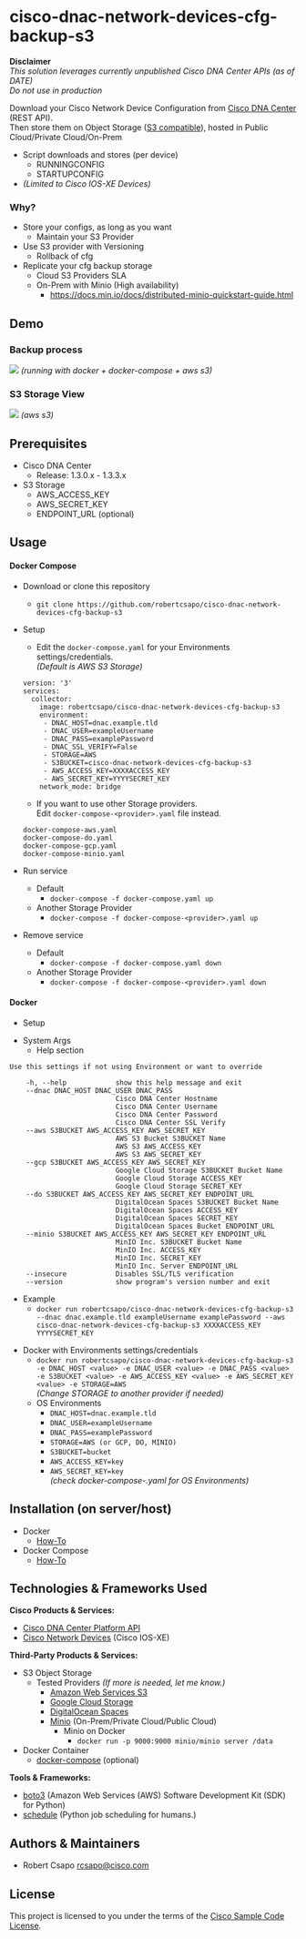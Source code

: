 # cisco-dnac-network-devices-cfg-backup-s3

**Disclaimer**  
_This solution leverages currently unpublished Cisco DNA Center APIs (as of DATE)_  
_Do not use in production_

Download your Cisco Network Device Configuration from [Cisco DNA Center](https://www.cisco.com/c/en/us/products/cloud-systems-management/dna-center/index.html) (REST API).  
Then store them on Object Storage ([S3 compatible](https://en.wikipedia.org/wiki/Amazon_S3#S3_API_and_competing_services)), hosted in Public Cloud/Private Cloud/On-Prem  
* Script downloads and stores (per device)
  * RUNNINGCONFIG
  * STARTUPCONFIG
* _(Limited to Cisco IOS-XE Devices)_

### Why?
* Store your configs, as long as you want
  * Maintain your S3 Provider
* Use S3 provider with Versioning
  * Rollback of cfg
* Replicate your cfg backup storage
  * Cloud S3 Providers SLA
  * On-Prem with Minio (High availability)
    * https://docs.min.io/docs/distributed-minio-quickstart-guide.html

## Demo

### Backup process
![](demo-script.gif)
_(running with docker + docker-compose + aws s3)_

### S3 Storage View
![](demo-s3.gif)
_(aws s3)_

## Prerequisites
* Cisco DNA Center
  * Release: 1.3.0.x - 1.3.3.x
* S3 Storage
  * AWS_ACCESS_KEY
  * AWS_SECRET_KEY
  * ENDPOINT_URL (optional)

## Usage

#### Docker Compose
* Download or clone this repository
  - ```git clone https://github.com/robertcsapo/cisco-dnac-network-devices-cfg-backup-s3```

* Setup
  - Edit the ```docker-compose.yaml``` for your Environments settings/credentials.  
  _(Default is AWS S3 Storage)_
  ```
  version: '3'
  services:
    collector:
      image: robertcsapo/cisco-dnac-network-devices-cfg-backup-s3
      environment:
       - DNAC_HOST=dnac.example.tld
       - DNAC_USER=exampleUsername
       - DNAC_PASS=examplePassword
       - DNAC_SSL_VERIFY=False
       - STORAGE=AWS
       - S3BUCKET=cisco-dnac-network-devices-cfg-backup-s3
       - AWS_ACCESS_KEY=XXXXACCESS_KEY
       - AWS_SECRET_KEY=YYYYSECRET_KEY
      network_mode: bridge
  ```
  - If you want to use other Storage providers.  
  Edit ```docker-compose-<provider>.yaml``` file instead.
  ```
  docker-compose-aws.yaml
  docker-compose-do.yaml
  docker-compose-gcp.yaml
  docker-compose-minio.yaml
  ```

* Run service
  - Default
    - ```docker-compose -f docker-compose.yaml up```
  - Another Storage Provider
    - ```docker-compose -f docker-compose-<provider>.yaml up```

* Remove service
  - Default
    - ```docker-compose -f docker-compose.yaml down```
  - Another Storage Provider
    - ```docker-compose -f docker-compose-<provider>.yaml down```

#### Docker

* Setup
- System Args
  * Help section
```
Use this settings if not using Environment or want to override

    -h, --help            show this help message and exit
    --dnac DNAC_HOST DNAC_USER DNAC_PASS
                          Cisco DNA Center Hostname
                          Cisco DNA Center Username
                          Cisco DNA Center Password
                          Cisco DNA Center SSL Verify
    --aws S3BUCKET AWS_ACCESS_KEY AWS_SECRET_KEY
                          AWS S3 Bucket S3BUCKET Name
                          AWS S3 AWS_ACCESS_KEY
                          AWS S3 AWS_SECRET_KEY
    --gcp S3BUCKET AWS_ACCESS_KEY AWS_SECRET_KEY
                          Google Cloud Storage S3BUCKET Bucket Name
                          Google Cloud Storage ACCESS_KEY
                          Google Cloud Storage SECRET_KEY
    --do S3BUCKET AWS_ACCESS_KEY AWS_SECRET_KEY ENDPOINT_URL
                          DigitalOcean Spaces S3BUCKET Bucket Name
                          DigitalOcean Spaces ACCESS_KEY
                          DigitalOcean Spaces SECRET_KEY
                          DigitalOcean Spaces Bucket ENDPOINT_URL
    --minio S3BUCKET AWS_ACCESS_KEY AWS_SECRET_KEY ENDPOINT_URL
                          MinIO Inc. S3BUCKET Bucket Name
                          MinIO Inc. ACCESS_KEY
                          MinIO Inc. SECRET_KEY
                          MinIO Inc. Server ENDPOINT_URL
    --insecure            Disables SSL/TLS verification
    --version             show program's version number and exit
```
  * Example
    - ```docker run robertcsapo/cisco-dnac-network-devices-cfg-backup-s3 --dnac dnac.example.tld exampleUsername examplePassword --aws cisco-dnac-network-devices-cfg-backup-s3 XXXXACCESS_KEY YYYYSECRET_KEY```

  - Docker with Environments settings/credentials
    * ```docker run robertcsapo/cisco-dnac-network-devices-cfg-backup-s3 -e DNAC_HOST <value> -e DNAC_USER <value> -e DNAC_PASS <value> -e S3BUCKET <value> -e AWS_ACCESS_KEY <value> -e AWS_SECRET_KEY <value> -e STORAGE=AWS ```  
    _(Change STORAGE to another provider if needed)_
    - OS Environments
      - ```DNAC_HOST=dnac.example.tld```
      - ```DNAC_USER=exampleUsername```
      - ```DNAC_PASS=examplePassword```
      - ```STORAGE=AWS (or GCP, DO, MINIO)```
      - ```S3BUCKET=bucket```
      - ```AWS_ACCESS_KEY=key```
      - ```AWS_SECRET_KEY=key```  
      _(check docker-compose-<provider>.yaml for OS Environments)_


## Installation (on server/host)

* Docker
  * [How-To](https://docs.docker.com/install/)
* Docker Compose
  * [How-To](https://docs.docker.com/compose/install/)


## Technologies & Frameworks Used

**Cisco Products & Services:**

- [Cisco DNA Center Platform API](https://developer.cisco.com/dnacenter/)
- [Cisco Network Devices](https://developer.cisco.com/site/ios-xe/) (Cisco IOS-XE)

**Third-Party Products & Services:**

- S3 Object Storage
  * Tested Providers _(If more is needed, let me know.)_
    - [Amazon Web Services S3](https://aws.amazon.com/s3/)
    - [Google Cloud Storage](https://cloud.google.com/storage/)
    - [DigitalOcean Spaces](https://www.digitalocean.com/products/spaces/)
    - [Minio](https://min.io/) (On-Prem/Private Cloud/Public Cloud)
      - Minio on Docker
        - ```docker run -p 9000:9000 minio/minio server /data```
- Docker Container
  * [docker-compose](https://docs.docker.com/compose/) (optional)

**Tools & Frameworks:**

- [boto3](https://github.com/boto/boto3) (Amazon Web Services (AWS) Software Development Kit (SDK) for Python)
- [schedule](https://github.com/dbader/schedule) (Python job scheduling for humans.)

## Authors & Maintainers

- Robert Csapo <rcsapo@cisco.com>

## License

This project is licensed to you under the terms of the [Cisco Sample
Code License](./LICENSE).
